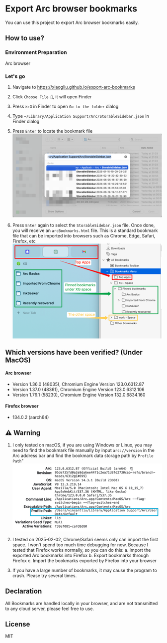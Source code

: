 # Export Arc browser bookmarks

You can use this project to export Arc browser bookmarks easily.

## How to use?

### Environment Preparation

Arc browser

### Let's go

1. Navigate to https://xiaogliu.github.io/export-arc-bookmarks
2. Click `Choose File 📁`, it will open Finder
3. Press `⌘⇧G` in Finder to open `Go to the folder` dialog
4. Type `~/Library/Application Support/Arc/StorableSidebar.json` in Finder dialog
5. Press `Enter` to locate the bookmark file
   ![ArcBookmarksVSFirefoxBookmarks](./images/FindBookmarkJsonFile.png)

6. Press `Enter` again to select the `StorableSidebar.json` file. Once done, you will receive an `arcBookmarks.html` file. This is a standard bookmark file that can be imported into browsers such as Chrome, Edge, Safari, Firefox, etc
   ![ArcBookmarksVSFirefoxBookmarks](./images/ArcBookmarksVSFirefoxBookmarks.png)

## Which versions have been verified? (Under MacOS)

#### Arc browser

- Version 1.36.0 (48035), Chromium Engine Version 123.0.6312.87
- Version 1.37.0 (48361), Chromium Engine Version 123.0.6312.106
- Version 1.79.1 (58230), Chromium Engine Version 132.0.6834.160

#### Firefox browser

- 134.0.2 (aarch64)

## ⚠️ Warning

1. I only tested on macOS, if you are using Windows or Linux, you may need to find the bookmark file manually by input `arc://version` in the Arc address bar and find the bookmark data storage path by `Profile Path`"
   ![ArcProfilePath](./images/ArcProfilePath.png)

2. I tested on 2025-02-02, Chrome/Safari seems only can import the first space. I won't spend too much time debugging for now. Because I tested that Firefox works normally, so you can do this:
   a. Import the exported Arc bookmarks into Firefox
   b. Export bookmarks through Firefox
   c. Import the bookmarks exported by Firefox into your browser

3. If you have a large number of bookmarks, it may cause the program to crash. Please try several times.

## Declaration

All Bookmarks are handled locally in your browser, and are not transmitted to any cloud server, please feel free to use.

## License

MIT
